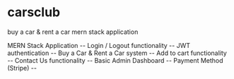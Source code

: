 # carsclub
buy a car &amp; rent a car mern stack application

MERN Stack Application --
Login / Logout functionality --
JWT authentication --
Buy a Car & Rent a Car system --
Add to cart functionality --
Contact Us functionality --
Basic Admin Dashboard --
Payment Method (Stripe) --
